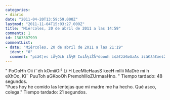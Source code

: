 ```yaml
---
categories:
- diario
date: "2011-04-20T13:59:59.000Z"
lastmod: "2011-11-04T15:03:27.000Z"
title: "Miércoles, 20 de abril de 2011 a las 14:59"
comments: 1
id: 1303307999
commentList:
- date: "Miércoles, 20 de abril de 2011 a las 21:19"
  ident: "0"
  comment: "píâ€¦es íÂ½Oih íÂ½E CoíÂ¼íŽÂ¹doooh í¢â€žâ€œAaAs í¢â€žâ€œeíŽÂ·í‘â€šEeEjaS kq íÂ¼íŽÂ¹  íÂ¼aíÂ¼AaA  íÂ¼eee íÂ½ah íÂ½eeeíƒ\"O. Ké asco, cOí¢â€žâ€œega. - Tiempo tardado 1.6 segundos (Copiar y pegar en el chonizador...)  \n  \nEsta claro que no se puede ser cani manualmente...  \n  \nPD: Si tardaste 21 segundos en escribir \"Pues hoy he comido las lentejas que mi madre me ha hecho, que asco, colega.\" tienes que practicar un poco mas con el teclado.. ;)"
---
```


" PoOoHh Oii í¨éh kOmiiOí² Lí H LeeMteHaasS keeH mIIii MaDré mí h eXhOo, Kí¨ PuuToh aGKooOh PremohIlloZUrmaaHno. " Tiempo tardado: 48 segundos.  
"Pues hoy he comido las lentejas que mi madre me ha hecho. Qué asco, colega." Tiempo tardado: 21 segundos.